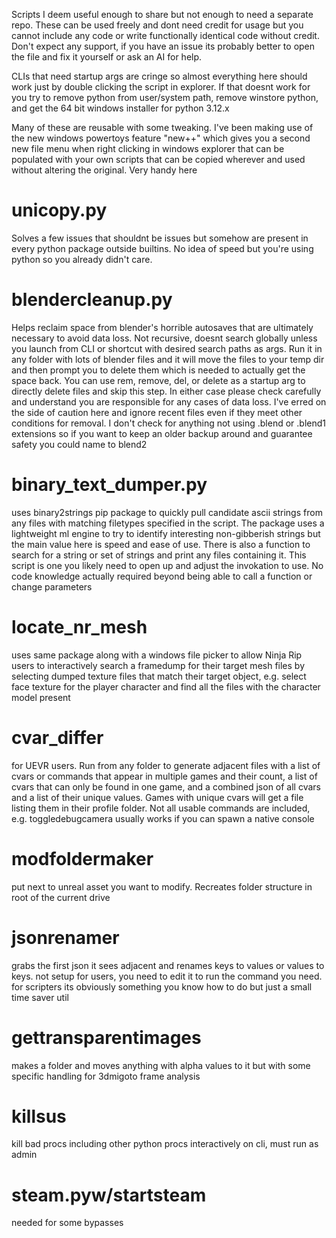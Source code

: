 Scripts I deem useful enough to share but not enough to need a separate repo. These can be used freely and dont need credit for usage but you cannot include any code or write functionally identical code without credit. Don't expect any support, if you have an issue its probably better to open the file and fix it yourself or ask an AI for help.

CLIs that need startup args are cringe so almost everything here should work just by double clicking the script in explorer. If that doesnt work for you try to remove python from user/system path, remove winstore python, and get the 64 bit windows installer for python 3.12.x 

Many of these are reusable with some tweaking. I've been making use of the new windows powertoys feature "new++" which gives you a second new file menu when right clicking in windows explorer that can be populated with your own scripts that can be copied wherever and used without altering the original. Very handy here

# unicopy.py 
Solves a few issues that shouldnt be issues but somehow are present in every python package outside builtins. No idea of speed but you're using python so you already didn't care. 

# blendercleanup.py
Helps reclaim space from blender's horrible autosaves that are ultimately necessary to avoid data loss. Not recursive, doesnt search globally unless you launch from CLI or shortcut with desired search paths as args. Run it in any folder with lots of blender files and it will move the files to your temp dir and then prompt you to delete them which is needed to actually get the space back. You can use rem, remove, del, or delete as a startup arg to directly delete files and skip this step. In either case please check carefully and understand you are responsible for any cases of data loss. I've erred on the side of caution here and ignore recent files even if they meet other conditions for removal. I don't check for anything not using .blend or .blend1 extensions so if you want to keep an older backup around and guarantee safety you could name to blend2 

# binary_text_dumper.py
uses binary2strings pip package to quickly pull candidate ascii strings from any files with matching filetypes specified in the script. The package uses a lightweight ml engine to try to identify interesting non-gibberish strings but the main value here is speed and ease of use. There is also a function to search for a string or set of strings and print any files containing it. This script is one you likely need to open up and adjust the invokation to use. No code knowledge actually required beyond being able to call a function or change parameters

# locate_nr_mesh
uses same package along with a windows file picker to allow Ninja Rip users to interactively search a framedump for their target mesh files by selecting dumped texture files that match their target object, e.g. select face texture for the player character and find all the files with the character model present

# cvar_differ
for UEVR users. Run from any folder to generate adjacent files with a list of cvars or commands that appear in multiple games and their count, a list of cvars that can only be found in one game, and a combined json of all cvars and a list of their unique values. Games with unique cvars will get a file listing them in their profile folder. Not all usable commands are included, e.g. toggledebugcamera usually works if you can spawn a native console

# modfoldermaker
put next to unreal asset you want to modify. Recreates folder structure in root of the current drive

# jsonrenamer 
grabs the first json it sees adjacent and renames keys to values or values to keys. not setup for users, you need to edit it to run the command you need. for scripters its obviously something you know how to do but just a small time saver util

# gettransparentimages
makes a folder and moves anything with alpha values to it but with some specific handling for 3dmigoto frame analysis 

# killsus

kill bad procs including other python procs interactively on cli, must run as admin

# steam.pyw/startsteam

needed for some bypasses


